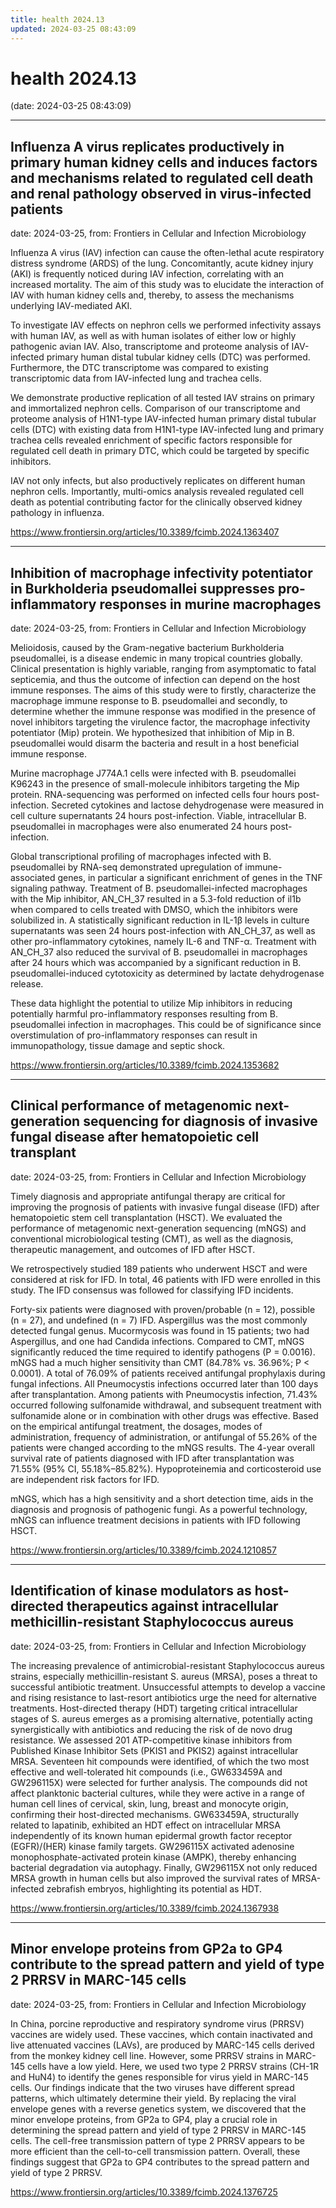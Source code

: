 ```yaml
---
title: health 2024.13
updated: 2024-03-25 08:43:09
---
```


# health 2024.13

(date: 2024-03-25 08:43:09)

---

## Influenza A virus replicates productively in primary human kidney cells and induces factors and mechanisms related to regulated cell death and renal pathology observed in virus-infected patients

date: 2024-03-25, from: Frontiers in Cellular and Infection Microbiology

<sec><title>Introduction</title><p>Influenza A virus (IAV) infection can cause the often-lethal acute respiratory distress syndrome (ARDS) of the lung. Concomitantly, acute kidney injury (AKI) is frequently noticed during IAV infection, correlating with an increased mortality. The aim of this study was to elucidate the interaction of IAV with human kidney cells and, thereby, to assess the mechanisms underlying IAV-mediated AKI.</p></sec><sec><title>Methods</title><p>To investigate IAV effects on nephron cells we performed infectivity assays with human IAV, as well as with human isolates of either low or highly pathogenic avian IAV. Also, transcriptome and proteome analysis of IAV-infected primary human distal tubular kidney cells (DTC) was performed. Furthermore, the DTC transcriptome was compared to existing transcriptomic data from IAV-infected lung and trachea cells.</p></sec><sec><title>Results</title><p>We demonstrate productive replication of all tested IAV strains on primary and immortalized nephron cells. Comparison of our transcriptome and proteome analysis of H1N1-type IAV-infected human primary distal tubular cells (DTC) with existing data from H1N1-type IAV-infected lung and primary trachea cells revealed enrichment of specific factors responsible for regulated cell death in primary DTC, which could be targeted by specific inhibitors.</p></sec><sec><title>Discussion</title><p>IAV not only infects, but also productively replicates on different human nephron cells. Importantly, multi-omics analysis revealed regulated cell death as potential contributing factor for the clinically observed kidney pathology in influenza.</p></sec> 

<https://www.frontiersin.org/articles/10.3389/fcimb.2024.1363407>

---

## Inhibition of macrophage infectivity potentiator in Burkholderia pseudomallei suppresses pro-inflammatory responses in murine macrophages

date: 2024-03-25, from: Frontiers in Cellular and Infection Microbiology

<sec><title>Introduction</title><p>Melioidosis, caused by the Gram-negative bacterium <italic>Burkholderia pseudomallei</italic>, is a disease endemic in many tropical countries globally. Clinical presentation is highly variable, ranging from asymptomatic to fatal septicemia, and thus the outcome of infection can depend on the host immune responses. The aims of this study were to firstly, characterize the macrophage immune response to <italic>B. pseudomallei</italic> and secondly, to determine whether the immune response was modified in the presence of novel inhibitors targeting the virulence factor, the macrophage infectivity potentiator (Mip) protein. We hypothesized that inhibition of Mip in <italic>B. pseudomallei</italic> would disarm the bacteria and result in a host beneficial immune response.</p></sec><sec><title>Methods</title><p>Murine macrophage J774A.1 cells were infected with <italic>B. pseudomallei</italic> K96243 in the presence of small-molecule inhibitors targeting the Mip protein. RNA-sequencing was performed on infected cells four hours post-infection. Secreted cytokines and lactose dehydrogenase were measured in cell culture supernatants 24 hours post-infection. Viable, intracellular <italic>B. pseudomallei</italic> in macrophages were also enumerated 24 hours post-infection.</p></sec><sec><title>Results</title><p>Global transcriptional profiling of macrophages infected with <italic>B. pseudomallei</italic> by RNA-seq demonstrated upregulation of immune-associated genes, in particular a significant enrichment of genes in the TNF signaling pathway. Treatment of <italic>B. pseudomallei</italic>-infected macrophages with the Mip inhibitor, AN_CH_37 resulted in a 5.3-fold reduction of <italic>il1b</italic> when compared to cells treated with DMSO, which the inhibitors were solubilized in. A statistically significant reduction in IL-1β levels in culture supernatants was seen 24 hours post-infection with AN_CH_37, as well as other pro-inflammatory cytokines, namely IL-6 and TNF-α. Treatment with AN_CH_37 also reduced the survival of <italic>B. pseudomallei</italic> in macrophages after 24 hours which was accompanied by a significant reduction in <italic>B. pseudomallei</italic>-induced cytotoxicity as determined by lactate dehydrogenase release.</p></sec><sec><title>Discussion</title><p>These data highlight the potential to utilize Mip inhibitors in reducing potentially harmful pro-inflammatory responses resulting from <italic>B. pseudomallei</italic> infection in macrophages. This could be of significance since overstimulation of pro-inflammatory responses can result in immunopathology, tissue damage and septic shock.</p></sec> 

<https://www.frontiersin.org/articles/10.3389/fcimb.2024.1353682>

---

## Clinical performance of metagenomic next-generation sequencing for diagnosis of invasive fungal disease after hematopoietic cell transplant

date: 2024-03-25, from: Frontiers in Cellular and Infection Microbiology

<sec><title>Background</title><p>Timely diagnosis and appropriate antifungal therapy are critical for improving the prognosis of patients with invasive fungal disease (IFD) after hematopoietic stem cell transplantation (HSCT). We evaluated the performance of metagenomic next-generation sequencing (mNGS) and conventional microbiological testing (CMT), as well as the diagnosis, therapeutic management, and outcomes of IFD after HSCT.</p></sec><sec><title>Methods</title><p>We retrospectively studied 189 patients who underwent HSCT and were considered at risk for IFD. In total, 46 patients with IFD were enrolled in this study. The IFD consensus was followed for classifying IFD incidents.</p></sec><sec><title>Results</title><p>Forty-six patients were diagnosed with proven/probable (n = 12), possible (n = 27), and undefined (n = 7) IFD. <italic>Aspergillus</italic> was the most commonly detected fungal genus. <italic>Mucormycosis</italic> was found in 15 patients; two had <italic>Aspergillus</italic>, and one had <italic>Candida</italic> infections. Compared to CMT, mNGS significantly reduced the time required to identify pathogens (<italic>P</italic> = 0.0016). mNGS had a much higher sensitivity than CMT (84.78% vs. 36.96%; <italic>P</italic> &lt; 0.0001). A total of 76.09% of patients received antifungal prophylaxis during fungal infections. All <italic>Pneumocystis</italic> infections occurred later than 100 days after transplantation. Among patients with <italic>Pneumocystis</italic> infection, 71.43% occurred following sulfonamide withdrawal, and subsequent treatment with sulfonamide alone or in combination with other drugs was effective. Based on the empirical antifungal treatment, the dosages, modes of administration, frequency of administration, or antifungal of 55.26% of the patients were changed according to the mNGS results. The 4-year overall survival rate of patients diagnosed with IFD after transplantation was 71.55% (95% CI, 55.18%–85.82%). Hypoproteinemia and corticosteroid use are independent risk factors for IFD.</p></sec><sec><title>Conclusion</title><p>mNGS, which has a high sensitivity and a short detection time, aids in the diagnosis and prognosis of pathogenic fungi. As a powerful technology, mNGS can influence treatment decisions in patients with IFD following HSCT.</p></sec> 

<https://www.frontiersin.org/articles/10.3389/fcimb.2024.1210857>

---

## Identification of kinase modulators as host-directed therapeutics against intracellular methicillin-resistant Staphylococcus aureus

date: 2024-03-25, from: Frontiers in Cellular and Infection Microbiology

<p>The increasing prevalence of antimicrobial-resistant <italic>Staphylococcus aureus</italic> strains, especially methicillin-resistant <italic>S. aureus</italic> (MRSA), poses a threat to successful antibiotic treatment. Unsuccessful attempts to develop a vaccine and rising resistance to last-resort antibiotics urge the need for alternative treatments. Host-directed therapy (HDT) targeting critical intracellular stages of <italic>S. aureus</italic> emerges as a promising alternative, potentially acting synergistically with antibiotics and reducing the risk of <italic>de novo</italic> drug resistance. We assessed 201 ATP-competitive kinase inhibitors from Published Kinase Inhibitor Sets (PKIS1 and PKIS2) against intracellular MRSA. Seventeen hit compounds were identified, of which the two most effective and well-tolerated hit compounds (i.e., GW633459A and GW296115X) were selected for further analysis. The compounds did not affect planktonic bacterial cultures, while they were active in a range of human cell lines of cervical, skin, lung, breast and monocyte origin, confirming their host-directed mechanisms. GW633459A, structurally related to lapatinib, exhibited an HDT effect on intracellular MRSA independently of its known human epidermal growth factor receptor (EGFR)/(HER) kinase family targets. GW296115X activated adenosine monophosphate-activated protein kinase (AMPK), thereby enhancing bacterial degradation via autophagy. Finally, GW296115X not only reduced MRSA growth in human cells but also improved the survival rates of MRSA-infected zebrafish embryos, highlighting its potential as HDT.</p> 

<https://www.frontiersin.org/articles/10.3389/fcimb.2024.1367938>

---

## Minor envelope proteins from GP2a to GP4 contribute to the spread pattern and yield of type 2 PRRSV in MARC-145 cells

date: 2024-03-25, from: Frontiers in Cellular and Infection Microbiology

<p>In China, porcine reproductive and respiratory syndrome virus (PRRSV) vaccines are widely used. These vaccines, which contain inactivated and live attenuated vaccines (LAVs), are produced by MARC-145 cells derived from the monkey kidney cell line. However, some PRRSV strains in MARC-145 cells have a low yield. Here, we used two type 2 PRRSV strains (CH-1R and HuN4) to identify the genes responsible for virus yield in MARC-145 cells. Our findings indicate that the two viruses have different spread patterns, which ultimately determine their yield. By replacing the viral envelope genes with a reverse genetics system, we discovered that the minor envelope proteins, from GP2a to GP4, play a crucial role in determining the spread pattern and yield of type 2 PRRSV in MARC-145 cells. The cell-free transmission pattern of type 2 PRRSV appears to be more efficient than the cell-to-cell transmission pattern. Overall, these findings suggest that GP2a to GP4 contributes to the spread pattern and yield of type 2 PRRSV.</p> 

<https://www.frontiersin.org/articles/10.3389/fcimb.2024.1376725>


